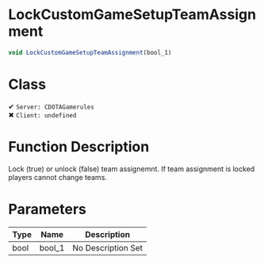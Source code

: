 # LockCustomGameSetupTeamAssignment
```js
void LockCustomGameSetupTeamAssignment(bool_1)
```
# Class
✔ `Server: CDOTAGamerules`  
✖ `Client: undefined`  

# Function Description
Lock (true) or unlock (false) team assignemnt. If team assignment is locked players cannot change teams.
# Parameters
Type|Name|Description
--|--|--
bool|bool_1|No Description Set
